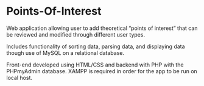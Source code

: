 # Points-Of-Interest

Web application allowing user to add theoretical “points of interest” that can be reviewed and modified through different user types. 

Includes functionality of sorting data, parsing data, and displaying data though use of MySQL on a relational database.

Front-end developed using HTML/CSS and backend with PHP with the PHPmyAdmin database. XAMPP is required in order for the app to be run on local host.

